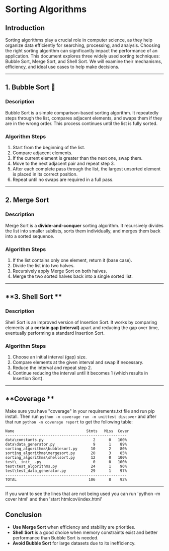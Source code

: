 # Sorting Algorithms

## **Introduction**

Sorting algorithms play a crucial role in computer science, as they help organize data efficiently for searching, processing, and analysis. Choosing the right sorting algorithm can significantly impact the performance of an application. This document explores three widely used sorting techniques: Bubble Sort, Merge Sort, and Shell Sort. We will examine their mechanisms, efficiency, and ideal use cases to help  make decisions.

---

## **1. Bubble Sort 🫧**

### **Description**

Bubble Sort is a simple comparison-based sorting algorithm. It repeatedly steps through the list, compares adjacent elements, and swaps them if they are in the wrong order. This process continues until the list is fully sorted.

### **Algorithm Steps**

1. Start from the beginning of the list.
2. Compare adjacent elements.
3. If the current element is greater than the next one, swap them.
4. Move to the next adjacent pair and repeat step 3.
5. After each complete pass through the list, the largest unsorted element is placed in its correct position.
6. Repeat until no swaps are required in a full pass.

---
## **2. Merge Sort**

### **Description**

Merge Sort is a **divide-and-conquer** sorting algorithm. It recursively divides the list into smaller sublists, sorts them individually, and merges them back into a sorted sequence.

### **Algorithm Steps**

1. If the list contains only one element, return it (base case).
2. Divide the list into two halves.
3. Recursively apply Merge Sort on both halves.
4. Merge the two sorted halves back into a single sorted list.

---

## **3. Shell Sort **

### **Description**

Shell Sort is an improved version of Insertion Sort. It works by comparing elements at a **certain gap (interval)** apart and reducing the gap over time, eventually performing a standard Insertion Sort.

### **Algorithm Steps**

1. Choose an initial interval (gap) size.
2. Compare elements at the given interval and swap if necessary.
3. Reduce the interval and repeat step 2.
4. Continue reducing the interval until it becomes 1 (which results in Insertion Sort).

---

## **Coverage **

Make sure you have "coverage" in your requirements.txt file and run pip install. Then run `python -m coverage run -m unittest discover` and after that run `python -m coverage report` to get the following table:
```
Name                                Stmts   Miss  Cover
------------------------------------------------------
data\constants.py                      2      0   100%
data\data_generator.py                 9      1    89%
sorting_algorithms\bubblesort.py      10      2    80%
sorting_algorithms\mergesort.py       20      3    85%
sorting_algorithms\shellsort.py       12      0   100%
test\__init__.py                       0      0   100%
test\test_algorithms.py               24      1    96%
test\test_data_generator.py           29      1    97%
------------------------------------------------------
TOTAL                                106      8    92%
```
---
If you want to see the lines that are not being used you can run 'python -m cover html' and then 'start htmlcov\index.html'
## **Conclusion**

- **Use Merge Sort** when efficiency and stability are priorities.
- **Shell Sort** is a good choice when memory constraints exist and better performance than Bubble Sort is needed.
- **Avoid Bubble Sort** for large datasets due to its inefficiency.



